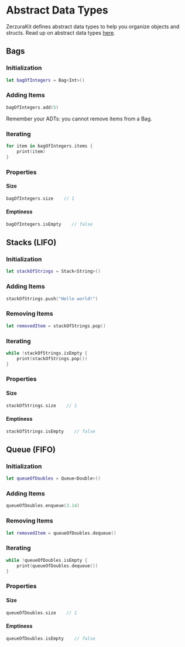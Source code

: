 #  Abstract Data Types
ZerzuraKit defines abstract data types to help you organize objects and structs. Read up on abstract data types [here](https://algs4.cs.princeton.edu/13stacks/).

## Bags
### Initialization
``` swift
let bagOfIntegers = Bag<Int>()
```

### Adding Items
``` swift
bagOfIntegers.add(5)
```

Remember your ADTs: you cannot remove items from a Bag.

### Iterating
``` swift
for item in bagOfIntegers.items {
    print(item)
}
```

### Properties
#### Size
``` swift
bagOfIntegers.size    // 1
```

#### Emptiness
``` swift
bagOfIntegers.isEmpty    // false
```

## Stacks (LIFO)
### Initialization
``` swift
let stackOfStrings = Stack<String>()
```

### Adding Items
``` swift
stackOfStrings.push("Hello world!")
```

### Removing Items
``` swift
let removedItem = stackOfStrings.pop()
```

### Iterating
``` swift
while !stackOfStrings.isEmpty {
    print(stackOfStrings.pop())
}
```

### Properties
#### Size
``` swift
stackOfStrings.size    // 1
```

#### Emptiness
``` swift
stackOfStrings.isEmpty    // false
```

## Queue (FIFO) 
### Initialization
``` swift
let queueOfDoubles = Queue<Double>()
```

### Adding Items
``` swift
queueOfDoubles.enqueue(3.14)
```

### Removing Items
``` swift
let removedItem = queueOfDoubles.dequeue()
```

### Iterating
``` swift
while !queueOfDoubles.isEmpty {
    print(queueOfDoubles.dequeue())
}
```

### Properties
#### Size
``` swift
queueOfDoubles.size    // 1
```

#### Emptiness
``` swift
queueOfDoubles.isEmpty    // false
```

